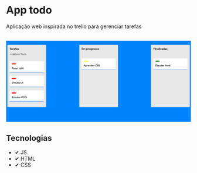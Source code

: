 # App todo

Aplicação web inspirada no trello para gerenciar tarefas

<br>
<img src="./github/gif.gif">

## Tecnologias 
- ✔ JS
- ✔ HTML
- ✔ CSS